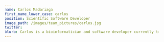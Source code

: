 ```yaml
---
name: Carlos Madariaga
first_name_lower_case: carlos
position: Scientific Software Developer
image_path: /images/team_pictures/carlos.jpg
twitter:
blurb: Carlos is a bioinformatician and software developer currently training in Machine Learning.
---
```

